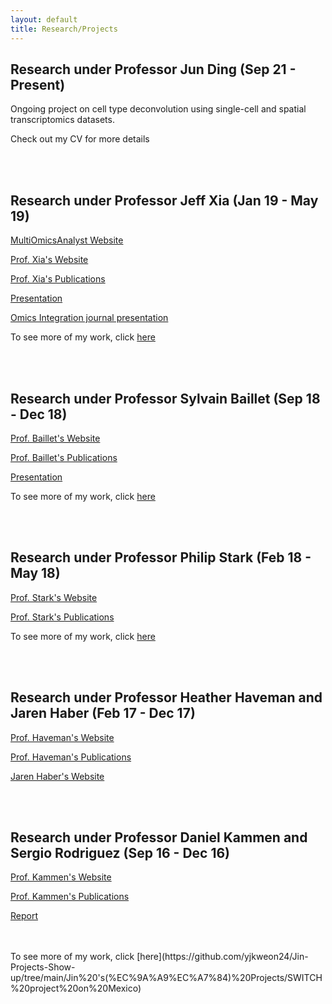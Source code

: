 ```yaml
---
layout: default
title: Research/Projects
---
```


## Research under Professor Jun Ding (Sep 21 - Present)

Ongoing project on cell type deconvolution using single-cell and spatial transcriptomics datasets.

Check out my CV for more details

<br>

<br>

## Research under Professor Jeff Xia (Jan 19 - May 19)

[MultiOmicsAnalyst Website](https://www.multiomics.ca/)

[Prof. Xia's Website](http://xialab.ca/)

[Prof. Xia's Publications](https://scholar.google.com/citations?hl=en&user=v7O1ib0AAAAJ&view_op=list_works&sortby=pubdate)

[Presentation](https://github.com/yjkweon24/yjkweon24.github.io/raw/master/researchprojects/Jin2.pptx)

[Omics Integration journal presentation](https://github.com/yjkweon24/yjkweon24.github.io/raw/master/researchprojects/Jin3.pptx)

To see more of my work, click [here](https://github.com/yjkweon24/Jin-Projects-Show-up/tree/main/Jin%20's(%EC%9A%A9%EC%A7%84)%20Projects/Multi-omics%20algorithm%20and%20website%20developing...)


<br>

<br>

## Research under Professor Sylvain Baillet (Sep 18 - Dec 18)

[Prof. Baillet's Website](https://www.mcgill.ca/bic/research/neurospeed-neural-dynamics-brain-systems-baillet)

[Prof. Baillet's Publications](https://scholar.google.ca/citations?hl=en&user=5GTopjMAAAAJ&view_op=list_works&sortby=pubdate)

[Presentation](https://github.com/yjkweon24/yjkweon24.github.io/raw/master/researchprojects/Jin.pptx)

To see more of my work, click [here](https://github.com/yjkweon24/Jin-Projects-Show-up/tree/main/Jin%20's(%EC%9A%A9%EC%A7%84)%20Projects/LET's%20learn%20about%20brain%20-%20first%20neuro%20study!!!)

<br>

<br>

## Research under Professor Philip Stark (Feb 18 - May 18)

[Prof. Stark's Website](https://www.stat.berkeley.edu/~stark/)

[Prof. Stark's Publications](https://scholar.google.com/citations?hl=en&user=5EMVIoEAAAAJ&view_op=list_works&sortby=pubdate)

To see more of my work, click [here](https://github.com/yjkweon24/Jin-Projects-Show-up/tree/main/Jin%20's(%EC%9A%A9%EC%A7%84)%20Projects/Why%20conjoint%20is%20not%20working%3F)

<br>

<br>

## Research under Professor Heather Haveman and Jaren Haber (Feb 17 - Dec 17)

[Prof. Haveman's Website](http://www.heatherhaveman.net/home.html)

[Prof. Haveman's Publications](https://scholar.google.com/citations?hl=en&user=DmZVKkgAAAAJ&view_op=list_works&sortby=pubdate)

[Jaren Haber's Website](https://sociology.berkeley.edu/graduate-student/jaren-r-haber)

<br>

<br>

## Research under Professor Daniel Kammen and Sergio Rodriguez (Sep 16 - Dec 16)

[Prof. Kammen's Website](http://kammen.berkeley.edu/)

[Prof. Kammen's Publications](https://scholar.google.com/citations?hl=en&user=dzoa18QAAAAJ&view_op=list_works&sortby=pubdate)

[Report](https://github.com/yjkweon24/yjkweon24.github.io/raw/master/researchprojects/Jin1.pdf)

<br>

<br>
To see more of my work, click [here](https://github.com/yjkweon24/Jin-Projects-Show-up/tree/main/Jin%20's(%EC%9A%A9%EC%A7%84)%20Projects/SWITCH%20project%20on%20Mexico)

